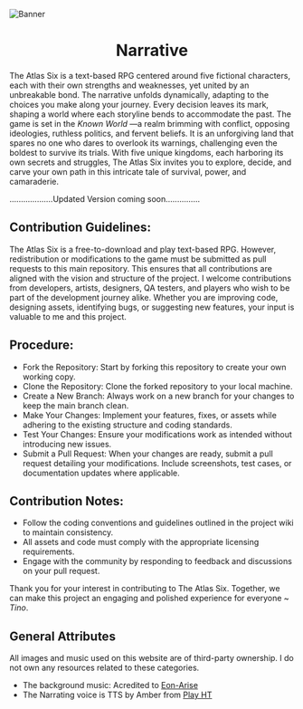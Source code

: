 
![Banner](https://github.com/user-attachments/assets/6cde0840-f69a-49c1-9bd3-b2b5bc4a48c9)

<h1 Narrative style="text-align:center"> Narrative</h1>
The Atlas Six is a text-based RPG centered around five fictional characters, each with their own strengths and weaknesses, yet united by an unbreakable bond. The narrative unfolds dynamically, adapting to the choices you make along your journey. Every decision leaves its mark, shaping a world where each storyline bends to accommodate the past.
The game is set in the <i>Known World </i>—a realm brimming with conflict, opposing ideologies, ruthless politics, and fervent beliefs. It is an unforgiving land that spares no one who dares to overlook its warnings, challenging even the boldest to survive its trials.
With five unique kingdoms, each harboring its own secrets and struggles, The Atlas Six invites you to explore, decide, and carve your own path in this intricate tale of survival, power, and camaraderie.

...................Updated Version coming soon...............


## Contribution Guidelines:
The Atlas Six is a free-to-download and play text-based RPG. However, redistribution or modifications to the game must be submitted as pull requests to this main repository. This ensures that all contributions are aligned with the vision and structure of the project.
I welcome contributions from developers, artists, designers, QA testers, and players who wish to be part of the development journey alike. Whether you are improving code, designing assets, identifying bugs, or suggesting new features, your input is valuable to me and this project.
## Procedure:
<ul>
<li>Fork the Repository: Start by forking this repository to create your own working copy.</li>
<li>Clone the Repository: Clone the forked repository to your local machine.</li>
<li>Create a New Branch: Always work on a new branch for your changes to keep the main branch clean.</li>
<li>Make Your Changes: Implement your features, fixes, or assets while adhering to the existing structure and coding standards.</li>
<li>Test Your Changes: Ensure your modifications work as intended without introducing new issues.</li>
<li>Submit a Pull Request: When your changes are ready, submit a pull request detailing your modifications. Include screenshots, test cases, or documentation updates where applicable.</li>
</ul>

## Contribution Notes:
<ul>
<li>Follow the coding conventions and guidelines outlined in the project wiki to maintain consistency.</li>
<li>All assets and code must comply with the appropriate licensing requirements.</li>
<li>Engage with the community by responding to feedback and discussions on your pull request.</li>
</ul>
Thank you for your interest in contributing to The Atlas Six. Together, we can make this project an engaging and polished experience for everyone ~ <i>Tino</i>.

## General Attributes
All images and music used on this website are of third-party ownership. I do not own any resources related to these categories.
<ul>
<li>The background music: Acredited to <a href="https://www.youtube.com/watch?v=Rh7j_xsIu9Q&ab_channel=Eon">Eon-Arise</a></li>
<li>The Narrating voice is TTS by Amber from <a href="https://play.ht/">Play HT</a></li>
</ul>
